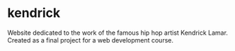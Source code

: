 # kendrick
Website dedicated to the work of the famous hip hop artist Kendrick Lamar. Created as a final project for a web development course.
